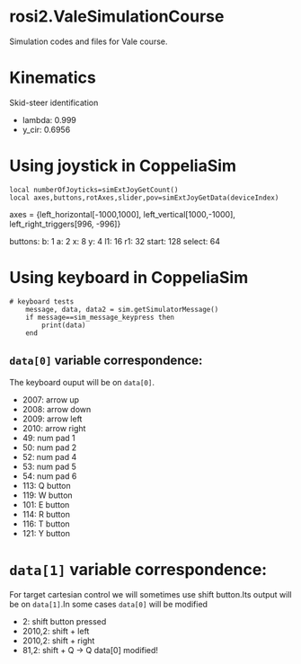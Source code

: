 # rosi2.ValeSimulationCourse
Simulation codes and files for Vale course.

# Kinematics

Skid-steer identification
- lambda: 0.999
- y_cir: 0.6956

# Using joystick in CoppeliaSim

```
local numberOfJoyticks=simExtJoyGetCount()
local axes,buttons,rotAxes,slider,pov=simExtJoyGetData(deviceIndex)
```

axes = {left_horizontal[-1000,1000], left_vertical[1000,-1000], left_right_triggers[996, -996]}

buttons:
	b: 1
	a: 2
	x: 8
	y: 4
	l1: 16
	r1: 32
	start: 128
	select: 64

# Using keyboard in CoppeliaSim

```
# keyboard tests
    message, data, data2 = sim.getSimulatorMessage()
    if message==sim_message_keypress then
        print(data)
    end
```

## `data[0]` variable correspondence:

The keyboard ouput will be on `data[0]`.

- 2007: arrow up
- 2008: arrow down
- 2009: arrow left
- 2010: arrow right
- 49: num pad 1
- 50: num pad 2
- 52: num pad 4
- 53: num pad 5
- 54: num pad 6
- 113: Q button
- 119: W button
- 101: E button
- 114: R button
- 116: T button
- 121: Y button

# `data[1]` variable correspondence:
For target cartesian control we will sometimes use shift button.Its output will be on `data[1]`.In some cases `data[0]` will be modified

- 2: shift button pressed
- 2010,2: shift + left
- 2010,2: shift + right
- 81,2: shift + Q -> Q data[0] modified!






